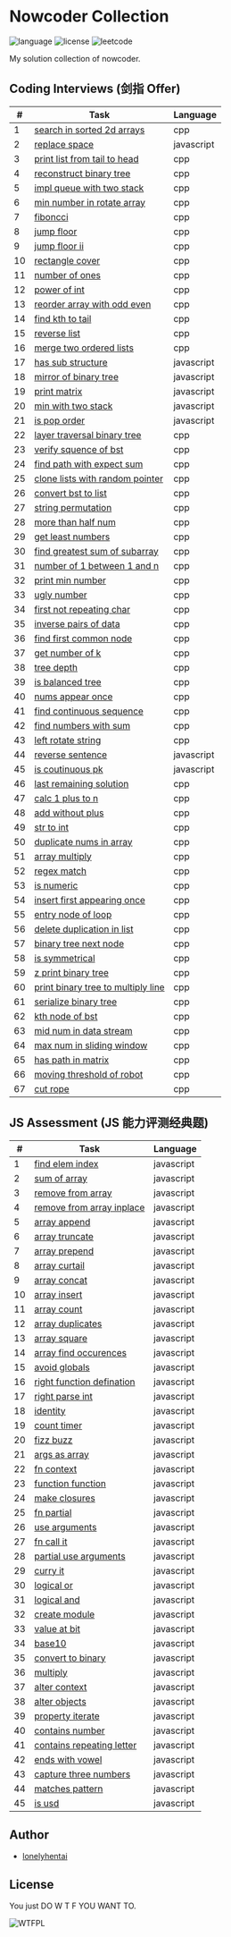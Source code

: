 # Nowcoder Collection

<p>
    <img alt=language src=https://img.shields.io/badge/language-c++/javascript-green.svg>
    <img alt=license src=https://img.shields.io/github/license/lonelyhentai/rusty-leetcode.svg>
    <img alt=leetcode src=https://img.shields.io/badge/question-nowcoder-green.svg>
</p>

My solution collection of nowcoder.

## Coding Interviews (剑指 Offer)

<!--anker-coding-interviews-start-->
| # | Task | Language |
|---| ----- | -------- |
| 1 | [search in sorted 2d arrays](coding-interviews/search_in_sorted_2d_arrays_1.hpp) | cpp |
| 2 | [replace space](coding-interviews/replace_space_2.js) | javascript |
| 3 | [print list from tail to head](coding-interviews/print_list_from_tail_to_head_3.hpp) | cpp |
| 4 | [reconstruct binary tree](coding-interviews/reconstruct_binary_tree_4.hpp) | cpp |
| 5 | [impl queue with two stack](coding-interviews/impl_queue_with_two_stack_5.hpp) | cpp |
| 6 | [min number in rotate array](coding-interviews/min_number_in_rotate_array_6.hpp) | cpp |
| 7 | [fiboncci](coding-interviews/fiboncci_7.hpp) | cpp |
| 8 | [jump floor](coding-interviews/jump_floor_8.hpp) | cpp |
| 9 | [jump floor ii](coding-interviews/jump_floor_ii_9.hpp) | cpp |
| 10 | [rectangle cover](coding-interviews/rectangle_cover_10.hpp) | cpp |
| 11 | [number of ones](coding-interviews/number_of_ones_11.hpp) | cpp |
| 12 | [power of int](coding-interviews/power_of_int_12.hpp) | cpp |
| 13 | [reorder array with odd even](coding-interviews/reorder_array_with_odd_even_13.hpp) | cpp |
| 14 | [find kth to tail](coding-interviews/find_kth_to_tail_14.hpp) | cpp |
| 15 | [reverse list](coding-interviews/reverse_list_15.hpp) | cpp |
| 16 | [merge two ordered lists](coding-interviews/merge_two_ordered_lists_16.hpp) | cpp |
| 17 | [has sub structure](coding-interviews/has_sub_structure_17.js) | javascript |
| 18 | [mirror of binary tree](coding-interviews/mirror_of_binary_tree_18.js) | javascript |
| 19 | [print matrix](coding-interviews/print_matrix_19.js) | javascript |
| 20 | [min with two stack](coding-interviews/min_with_two_stack_20.js) | javascript |
| 21 | [is pop order](coding-interviews/is_pop_order_21.js) | javascript |
| 22 | [layer traversal binary tree](coding-interviews/layer_traversal_binary_tree_22.hpp) | cpp |
| 23 | [verify squence of bst](coding-interviews/verify_squence_of_bst_23.hpp) | cpp |
| 24 | [find path with expect sum](coding-interviews/find_path_with_expect_sum_24.hpp) | cpp |
| 25 | [clone lists with random pointer](coding-interviews/clone_lists_with_random_pointer_25.hpp) | cpp |
| 26 | [convert bst to list](coding-interviews/convert_bst_to_list_26.hpp) | cpp |
| 27 | [string permutation](coding-interviews/string_permutation_27.hpp) | cpp |
| 28 | [more than half num](coding-interviews/more_than_half_num_28.hpp) | cpp |
| 29 | [get least numbers](coding-interviews/get_least_numbers_29.hpp) | cpp |
| 30 | [find greatest sum of subarray](coding-interviews/find_greatest_sum_of_subarray_30.hpp) | cpp |
| 31 | [number of 1 between 1 and n](coding-interviews/number_of_1_between_1_and_n_31.hpp) | cpp |
| 32 | [print min number](coding-interviews/print_min_number_32.hpp) | cpp |
| 33 | [ugly number](coding-interviews/ugly_number_33.hpp) | cpp |
| 34 | [first not repeating char](coding-interviews/first_not_repeating_char_34.hpp) | cpp |
| 35 | [inverse pairs of data](coding-interviews/inverse_pairs_of_data_35.hpp) | cpp |
| 36 | [find first common node](coding-interviews/find_first_common_node_36.hpp) | cpp |
| 37 | [get number of k](coding-interviews/get_number_of_k_37.hpp) | cpp |
| 38 | [tree depth](coding-interviews/tree_depth_38.hpp) | cpp |
| 39 | [is balanced tree](coding-interviews/is_balanced_tree_39.hpp) | cpp |
| 40 | [nums appear once](coding-interviews/nums_appear_once_40.hpp) | cpp |
| 41 | [find continuous sequence](coding-interviews/find_continuous_sequence_41.hpp) | cpp |
| 42 | [find numbers with sum](coding-interviews/find_numbers_with_sum_42.hpp) | cpp |
| 43 | [left rotate string](coding-interviews/left_rotate_string_43.hpp) | cpp |
| 44 | [reverse sentence](coding-interviews/reverse_sentence_44.js) | javascript |
| 45 | [is coutinuous pk](coding-interviews/is_coutinuous_pk_45.js) | javascript |
| 46 | [last remaining solution](coding-interviews/last_remaining_solution_46.hpp) | cpp |
| 47 | [calc 1 plus to n](coding-interviews/calc_1_plus_to_n_47.hpp) | cpp |
| 48 | [add without plus](coding-interviews/add_without_plus_48.hpp) | cpp |
| 49 | [str to int](coding-interviews/str_to_int_49.hpp) | cpp |
| 50 | [duplicate nums in array](coding-interviews/duplicate_nums_in_array_50.hpp) | cpp |
| 51 | [array multiply](coding-interviews/array_multiply_51.hpp) | cpp |
| 52 | [regex match](coding-interviews/regex_match_52.hpp) | cpp |
| 53 | [is numeric](coding-interviews/is_numeric_53.hpp) | cpp |
| 54 | [insert first appearing once](coding-interviews/insert_first_appearing_once_54.hpp) | cpp |
| 55 | [entry node of loop](coding-interviews/entry_node_of_loop_55.hpp) | cpp |
| 56 | [delete duplication in list](coding-interviews/delete_duplication_in_list_56.hpp) | cpp |
| 57 | [binary tree next node](coding-interviews/binary_tree_next_node_57.hpp) | cpp |
| 58 | [is symmetrical](coding-interviews/is_symmetrical_58.hpp) | cpp |
| 59 | [z print binary tree](coding-interviews/z_print_binary_tree_59.hpp) | cpp |
| 60 | [print binary tree to multiply line](coding-interviews/print_binary_tree_to_multiply_line_60.hpp) | cpp |
| 61 | [serialize binary tree](coding-interviews/serialize_binary_tree_61.hpp) | cpp |
| 62 | [kth node of bst](coding-interviews/kth_node_of_bst_62.hpp) | cpp |
| 63 | [mid num in data stream](coding-interviews/mid_num_in_data_stream_63.hpp) | cpp |
| 64 | [max num in sliding window](coding-interviews/max_num_in_sliding_window_64.hpp) | cpp |
| 65 | [has path in matrix](coding-interviews/has_path_in_matrix_65.hpp) | cpp |
| 66 | [moving threshold of robot](coding-interviews/moving_threshold_of_robot_66.hpp) | cpp |
| 67 | [cut rope](coding-interviews/cut_rope_67.hpp) | cpp |
<!--anker-coding-interviews-end-->

## JS Assessment (JS 能力评测经典题)

<!--anker-js-assessment-start-->
| # | Task | Language |
|---| ----- | -------- |
| 1 | [find elem index](js-assessment/find_elem_index_1.js) | javascript |
| 2 | [sum of array](js-assessment/sum_of_array_2.js) | javascript |
| 3 | [remove from array](js-assessment/remove_from_array_3.js) | javascript |
| 4 | [remove from array inplace](js-assessment/remove_from_array_inplace_4.js) | javascript |
| 5 | [array append](js-assessment/array_append_5.js) | javascript |
| 6 | [array truncate](js-assessment/array_truncate_6.js) | javascript |
| 7 | [array prepend](js-assessment/array_prepend_7.js) | javascript |
| 8 | [array curtail](js-assessment/array_curtail_8.js) | javascript |
| 9 | [array concat](js-assessment/array_concat_9.js) | javascript |
| 10 | [array insert](js-assessment/array_insert_10.js) | javascript |
| 11 | [array count](js-assessment/array_count_11.js) | javascript |
| 12 | [array duplicates](js-assessment/array_duplicates_12.js) | javascript |
| 13 | [array square](js-assessment/array_square_13.js) | javascript |
| 14 | [array find occurences](js-assessment/array_find_occurences_14.js) | javascript |
| 15 | [avoid globals](js-assessment/avoid_globals_15.js) | javascript |
| 16 | [right function defination](js-assessment/right_function_defination_16.js) | javascript |
| 17 | [right parse int](js-assessment/right_parse_int_17.js) | javascript |
| 18 | [identity](js-assessment/identity_18.js) | javascript |
| 19 | [count timer](js-assessment/count_timer_19.js) | javascript |
| 20 | [fizz buzz](js-assessment/fizz_buzz_20.js) | javascript |
| 21 | [args as array](js-assessment/args_as_array_21.js) | javascript |
| 22 | [fn context](js-assessment/fn_context_22.js) | javascript |
| 23 | [function function](js-assessment/function_function_23.js) | javascript |
| 24 | [make closures](js-assessment/make_closures_24.js) | javascript |
| 25 | [fn partial](js-assessment/fn_partial_25.js) | javascript |
| 26 | [use arguments](js-assessment/use_arguments_26.js) | javascript |
| 27 | [fn call it](js-assessment/fn_call_it_27.js) | javascript |
| 28 | [partial use arguments](js-assessment/partial_use_arguments_28.js) | javascript |
| 29 | [curry it](js-assessment/curry_it_29.js) | javascript |
| 30 | [logical or](js-assessment/logical_or_30.js) | javascript |
| 31 | [logical and](js-assessment/logical_and_31.js) | javascript |
| 32 | [create module](js-assessment/create_module_32.js) | javascript |
| 33 | [value at bit](js-assessment/value_at_bit_33.js) | javascript |
| 34 | [base10](js-assessment/base10_34.js) | javascript |
| 35 | [convert to binary](js-assessment/convert_to_binary_35.js) | javascript |
| 36 | [multiply](js-assessment/multiply_36.js) | javascript |
| 37 | [alter context](js-assessment/alter_context_37.js) | javascript |
| 38 | [alter objects](js-assessment/alter_objects_38.js) | javascript |
| 39 | [property iterate](js-assessment/property_iterate_39.js) | javascript |
| 40 | [contains number](js-assessment/contains_number_40.js) | javascript |
| 41 | [contains repeating letter](js-assessment/contains_repeating_letter_41.js) | javascript |
| 42 | [ends with vowel](js-assessment/ends_with_vowel_42.js) | javascript |
| 43 | [capture three numbers](js-assessment/capture_three_numbers_43.js) | javascript |
| 44 | [matches pattern](js-assessment/matches_pattern_44.js) | javascript |
| 45 | [is usd](js-assessment/is_usd_45.js) | javascript |
<!--anker-js-assessment-end-->

## Author

- [lonelyhentai](https://github.com/lonelyhentai)

## License

You just DO W T F YOU WANT TO.

![WTFPL](http://www.wtfpl.net/wp-content/uploads/2012/12/wtfpl-badge-4.png")